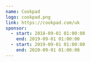 ```yaml
---
name: Cookpad
logo: cookpad.png
link: https://cookpad.com/uk
sponsor:
  - start: 2018-09-01 01:00:00
    end: 2019-09-01 01:00:00
  - start: 2019-09-01 01:00:00
    end: 2020-09-01 01:00:00
---
```

